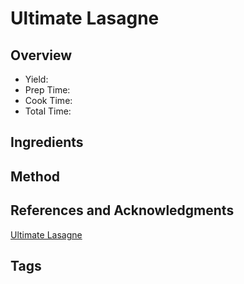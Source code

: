 # Ultimate Lasagne

## Overview

- Yield:
- Prep Time:
- Cook Time:
- Total Time:

## Ingredients


## Method



## References and Acknowledgments

[Ultimate Lasagne](https://www.reddit.com/r/MobKitchen/comments/fct1zs/the_ultimate_lasagne/)

## Tags



